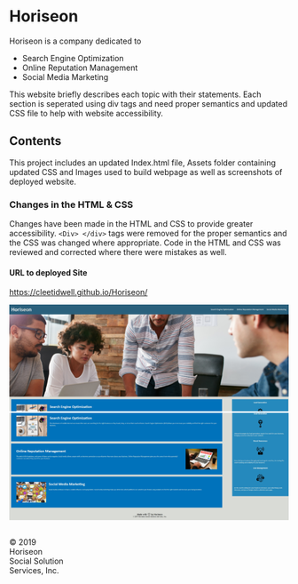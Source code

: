 # Horiseon

Horiseon is a company dedicated to
- Search Engine Optimization
- Online Reputation Management
- Social Media Marketing

This website briefly describes each topic with their statements. Each section is seperated using div tags 
and need proper semantics and updated CSS file to help with website accessibility.

## Contents

This project includes an updated Index.html file, Assets folder containing updated CSS and Images used to build webpage
as well as screenshots of deployed website.

### Changes in the HTML & CSS

Changes have been made in the HTML and CSS to provide greater accessibility.
`` <Div> </div> `` tags were removed for the proper semantics and the CSS was changed where appropriate.
Code in the HTML and CSS was reviewed and corrected where there were mistakes as well.

#### URL to deployed Site

https://cleetidwell.github.io/Horiseon/

![Screenshot of Deployed Site top](./assets/images/Deployed1.jpg)
![Screenshot of Deployed Site bottom](./assets/images/Deployed2.jpg)


<footer>
<p style="float:left; width: 20%;">
© 2019 Horiseon Social Solution Services, Inc.
</p>
</footer>